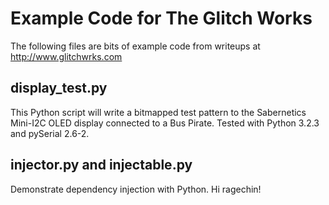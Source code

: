 Example Code for The Glitch Works
=================================

The following files are bits of example code from writeups at http://www.glitchwrks.com

display_test.py
---------------

This Python script will write a bitmapped test pattern to the Sabernetics Mini-I2C OLED display connected to a Bus Pirate. Tested with Python 3.2.3 and pySerial 2.6-2.

injector.py and injectable.py
-----------------------------

Demonstrate dependency injection with Python. Hi ragechin!
